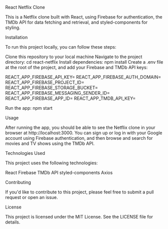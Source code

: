 React Netflix Clone

This is a Netflix clone built with React, using Firebase for authentication, the TMDb API for data fetching and retrieval, and styled-components for styling.

Installation

To run this project locally, you can follow these steps:

Clone this repository to your local machine
Navigate to the project directory: cd react-netflix
Install dependencies: npm install
Create a .env file at the root of the project, and add your Firebase and TMDb API keys:

REACT_APP_FIREBASE_API_KEY=<your-firebase-api-key>
REACT_APP_FIREBASE_AUTH_DOMAIN=<your-firebase-auth-domain>
REACT_APP_FIREBASE_PROJECT_ID=<your-firebase-project-id>
REACT_APP_FIREBASE_STORAGE_BUCKET=<your-firebase-storage-bucket>
REACT_APP_FIREBASE_MESSAGING_SENDER_ID=<your-firebase-messaging-sender-id>
REACT_APP_FIREBASE_APP_ID=<your-firebase-app-id>
REACT_APP_TMDB_API_KEY=<your-tmdb-api-key>

Run the app: npm start

Usage

After running the app, you should be able to see the Netflix clone in your browser at http://localhost:3000. You can sign up or log in with your Google account using Firebase authentication, and then browse and search for movies and TV shows using the TMDb API.

Technologies Used

This project uses the following technologies:

React
Firebase
TMDb API
styled-components
Axios

Contributing

If you'd like to contribute to this project, please feel free to submit a pull request or open an issue.

License

This project is licensed under the MIT License. See the LICENSE file for details.
